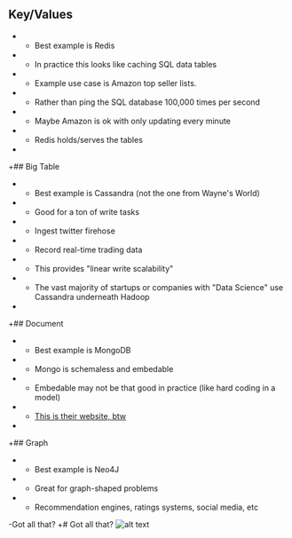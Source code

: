 ## Key/Values
+  - Best example is Redis
+  - In practice this looks like caching SQL data tables
+  - Example use case is Amazon top seller lists. 
+    - Rather than ping the SQL database 100,000 times per second
+    - Maybe Amazon is ok with only updating every minute
+    - Redis holds/serves the tables
+
+## Big Table 
+ - Best example is Cassandra (not the one from Wayne's World)
+ - Good for a ton of write tasks
+    - Ingest twitter firehose
+    - Record real-time trading data
+    - This provides "linear write scalability"
+    - The vast majority of startups or companies with "Data Science" use Cassandra underneath Hadoop
+
+## Document 
+  - Best example is MongoDB
+  - Mongo is schemaless and embedable
+    - Embedable may not be that good in practice (like hard coding in a model)
+    - [This is their website, btw](www.mongodb.com)
+
+## Graph 
+  - Best example is Neo4J
+  - Great for graph-shaped problems
+    - Recommendation engines, ratings systems, social media, etc
   
-Got all that?
+# Got all that?
![alt text](http://media.giphy.com/media/6y17pgEsBdN7y/giphy.gif "Hilarious Mind Blown Gif")


  
